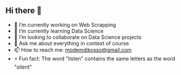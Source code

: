 ## Hi there 👋

- 🔭 I’m currently working on Web Scrapping
- 🌱 I’m currently learning Data Science
- 👯 I’m looking to collaborate on Data Science projects
- 💬 Ask me about everything in context of course
- 📫 How to reach me: modemdikosso@gmail.com
- ⚡ Fun fact: The word "listen" contains the same letters as the word "silent"

